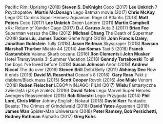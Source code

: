 Pacific Rim: Uprising (2018) **Steven S. DeKnight**
Coco (2017) **Lee Unkrich**
7 Psychopatów  **Martin McDonagh**
Lego Batman movie (2017) **Chris McKay**
Lego DC Comics Super Heroes: Aquaman: Rage of Atlantis (2018) **Matt Peters**
Coco (2017) **Lee Unkrich**
Green Lantern (2011) **Martin Campbell**
xXx: Return of Xander Cage (2017) **D.J. Caruso**
Auta 3 (2017) **Brian Fee**
Superman versus the Elite (2012) **Michael Chang**
The Death of Superman (2018) **Sam Liu, James Tucker**
Game Night (2018) **John Francis Daley, Jonathan Goldstein**
Tully (2018) **Jason Reitman**
Skyscraper (2018) **Rawson Marshall Thurber**
Miasto 44 (2014) **Jan Komas**
Taxi 5 (2018) **Franck Gastambide**
Vaiana: Skarb oceanu (2016) **Ron Clements i John Musker**
Hotel Transylwania 3: Summer Vacation (2018) **Genndy Tartakovski**
To all the boys I've loved before (2018) **Susan Johnson**
Anon (2018) **Andrew Niccol**
The do over (2016) **Steven Brill**
Delhi Belly (2011) **Abhinay Deo**
How it ends (2018) **David M. Rosenthal**
Ocean's 8 (2018)  **Gary Ross**
Pakt z diabłem/Black mass (2015) **Scott Cooper**
Revolt (2016) **Joe Miale**
Venom (2018) **Ruben Fleischer**
LEGO® NINJAGO: FILM (2017) **Wielu**
Fantastyczne zwierzęta i jak je znaleźć (2016) **David Yates**
Lego Marvel Super Heroes: Avengers Reassembled (2015) **Rob Silvestri**
Lego: Przygoda (2014) **Phil Lord, Chris Miller**
Johnny English: Nokaut (2018) **David Kerr**
Fantastic Beasts: The Crimes of Grindelwald (2018) **David Yates**
Aguaman (2018) **James Wan**
Spider-Man Uniwersum (2018) **Peter Ramsey, Bob Persichetti, Rodney Rothman**
AlphaGo (2017) **Greg Kohs**
